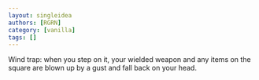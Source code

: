 ```yaml
---
layout: singleidea
authors: [RGRN]
category: [vanilla]
tags: []
---
```

Wind trap: when you step on it, your wielded weapon and any items on the square are blown up by a gust and fall back on your head.
